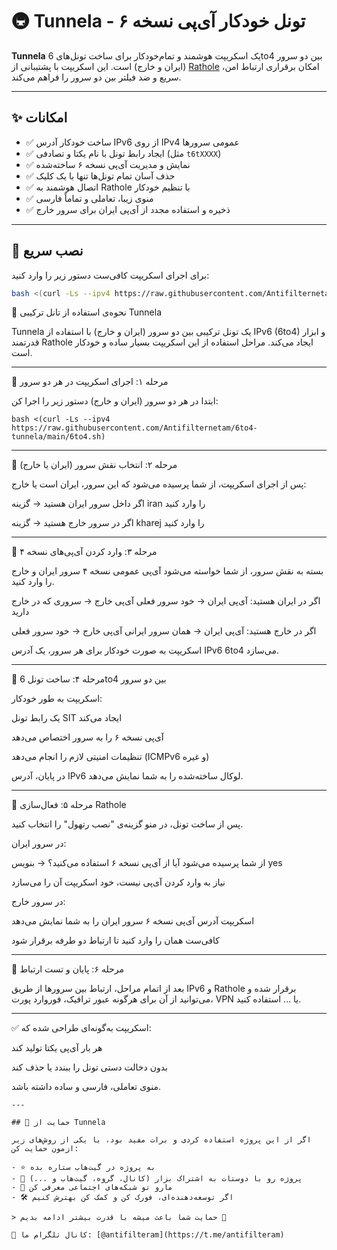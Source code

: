 # 🚇 Tunnela - تونل خودکار آی‌پی نسخه ۶

**Tunnela** یک اسکریپت هوشمند و تمام‌خودکار برای ساخت تونل‌های 6to4 بین دو سرور (ایران و خارج) است. این اسکریپت با پشتیبانی از [Rathole](https://github.com/rapiz1/rathole) امکان برقراری ارتباط امن، سریع و ضد فیلتر بین دو سرور را فراهم می‌کند.

---

## ✨ امکانات

- ✅ ساخت خودکار آدرس IPv6 از روی IPv4 عمومی سرورها
- ✅ ایجاد رابط تونل با نام یکتا و تصادفی (مثل `t6tXXXX`)
- ✅ نمایش و مدیریت آی‌پی نسخه ۶ ساخته‌شده
- ✅ حذف آسان تمام تونل‌ها تنها با یک کلیک
- ✅ اتصال هوشمند به Rathole با تنظیم خودکار
- ✅ منوی زیبا، تعاملی و تماماً فارسی
- ✅ ذخیره و استفاده مجدد از آی‌پی ایران برای سرور خارج

---

## 🚀 نصب سریع

برای اجرای اسکریپت کافی‌ست دستور زیر را وارد کنید:

```bash
bash <(curl -Ls --ipv4 https://raw.githubusercontent.com/Antifilternetam/6to4-tunnela/main/6to4.sh)
```

🧭 نحوه‌ی استفاده از تانل ترکیبی Tunnela

Tunnela یک تونل ترکیبی بین دو سرور (ایران و خارج) با استفاده از IPv6 (6to4) و ابزار قدرتمند Rathole ایجاد می‌کند. مراحل استفاده از این اسکریپت بسیار ساده و خودکار است.


---

🔹 مرحله ۱: اجرای اسکریپت در هر دو سرور

ابتدا در هر دو سرور (ایران و خارج) دستور زیر را اجرا کن:
```
bash <(curl -Ls --ipv4 https://raw.githubusercontent.com/Antifilternetam/6to4-tunnela/main/6to4.sh)
```

---

🔹 مرحله ۲: انتخاب نقش سرور (ایران یا خارج)

پس از اجرای اسکریپت، از شما پرسیده می‌شود که این سرور، ایران است یا خارج:

اگر داخل سرور ایران هستید → گزینه iran را وارد کنید

اگر در سرور خارج هستید → گزینه kharej را وارد کنید



---

🔹 مرحله ۳: وارد کردن آی‌پی‌های نسخه ۴

بسته به نقش سرور، از شما خواسته می‌شود آی‌پی عمومی نسخه ۴ سرور ایران و خارج را وارد کنید.

اگر در ایران هستید:
آی‌پی ایران → خود سرور فعلی
آی‌پی خارج → سروری که در خارج دارید

اگر در خارج هستید:
آی‌پی ایران → همان سرور ایرانی
آی‌پی خارج → خود سرور فعلی


اسکریپت به صورت خودکار برای هر سرور، یک آدرس IPv6 6to4 می‌سازد.


---

🔹 مرحله ۴: ساخت تونل 6to4 بین دو سرور

اسکریپت به طور خودکار:

یک رابط تونل SIT ایجاد می‌کند

آی‌پی نسخه ۶ را به سرور اختصاص می‌دهد

تنظیمات امنیتی لازم را انجام می‌دهد (ICMPv6 و غیره)


در پایان، آدرس IPv6 لوکال ساخته‌شده را به شما نمایش می‌دهد.


---

🔹 مرحله ۵: فعال‌سازی Rathole

پس از ساخت تونل، در منو گزینه‌ی "نصب رتهول" را انتخاب کنید.

در سرور ایران:

از شما پرسیده می‌شود آیا از آی‌پی نسخه ۶ استفاده می‌کنید؟ → بنویس yes

نیاز به وارد کردن آی‌پی نیست، خود اسکریپت آن را می‌سازد


در سرور خارج:

اسکریپت آدرس آی‌پی نسخه ۶ سرور ایران را به شما نمایش می‌دهد

کافی‌ست همان را وارد کنید تا ارتباط دو طرفه برقرار شود



---

🔹 مرحله ۶: پایان و تست ارتباط

بعد از اتمام مراحل، ارتباط بین سرورها از طریق IPv6 و Rathole برقرار شده و می‌توانید از آن برای هرگونه عبور ترافیک، فوروارد پورت، VPN یا ... استفاده کنید.


---

✅ اسکریپت به‌گونه‌ای طراحی شده که:

هر بار آی‌پی یکتا تولید کند

بدون دخالت دستی تونل را ببندد یا حذف کند

منوی تعاملی، فارسی و ساده داشته باشد.
```
---

## 💜 حمایت از Tunnela

اگر از این پروژه استفاده کردی و برات مفید بود، با یکی از روش‌های زیر ازمون حمایت کن:

- ⭐ به پروژه در گیت‌هاب ستاره بده
- 🔁 پروژه رو با دوستات به اشتراک بزار (کانال، گروه، گیت‌هاب و ...)
- 📢 مارو تو شبکه‌های اجتماعی معرفی کن
- 🛠 اگر توسعه‌دهنده‌ای، فورک کن و کمک کن بهترش کنیم

> حمایت شما باعث میشه با قدرت بیشتر ادامه بدیم 💪

📣 کانال تلگرام ما: [@antifilteram](https://t.me/antifilteram)
```




